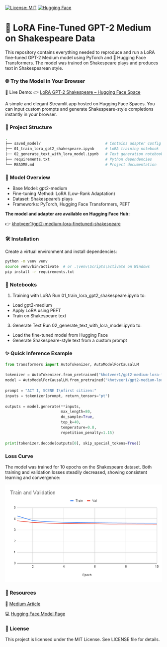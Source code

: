 [![License: MIT](https://img.shields.io/badge/License-MIT-yellow.svg)](LICENSE)
[![Hugging Face](https://img.shields.io/badge/model-HuggingFace-blue)](https://huggingface.co/khotveer1/custom-gpt-pytorch-shakespeare)

# 🚀 LoRA Fine-Tuned GPT-2 Medium on Shakespeare Data

This repository contains everything needed to reproduce and run a LoRA fine-tuned GPT-2 Medium model using PyTorch and 🤗 Hugging Face Transformers. The model was trained on Shakespeare plays and produces text in Shakespearean style.


### 🌐 Try the Model in Your Browser
🧪 Live Demo:
👉 [LoRA GPT-2 Shakespeare – Hugging Face Space](https://khotveer1-gpt2-shakespeare-ui.hf.space/?logs=container&__theme=system&deep_link=CpRQO5WGNOA)

A simple and elegant Streamlit app hosted on Hugging Face Spaces. You can input custom prompts and generate Shakespeare-style completions instantly in your browser.


### 📁 Project Structure

```bash 
.
├── saved_model/                             # Contains adapter config and model weights
├── 01_train_lora_gpt2_shakespeare.ipynb     # LoRA training notebook
├── 02_generate_text_with_lora_model.ipynb   # Text generation notebook using the fine-tuned model
├── requirements.txt                         # Python dependencies
└── README.md                                # Project documentation
```


### 🧠 Model Overview
- Base Model: gpt2-medium
- Fine-tuning Method: LoRA (Low-Rank Adaptation)
- Dataset: Shakespeare’s plays
- Frameworks: PyTorch, Hugging Face Transformers, PEFT

**The model and adapter are available on Hugging Face Hub:**
  
👉 [khotveer1/gpt2-medium-lora-finetuned-shakespeare](https://huggingface.co/khotveer1/gpt2-medium-lora-finetuned-shakespeare)


### 🛠 Installation
Create a virtual environment and install dependencies:
```bash
python -m venv venv
source venv/bin/activate  # or .\venv\Scripts\activate on Windows
pip install -r requirements.txt
```


### 📓 Notebooks

1. Training with LoRA
Run 01_train_lora_gpt2_shakespeare.ipynb to:

- Load gpt2-medium
- Apply LoRA using PEFT
- Train on Shakespeare text

3. Generate Text
Run 02_generate_text_with_lora_model.ipynb to:

- Load the fine-tuned model from Hugging Face
- Generate Shakespeare-style text from a custom prompt


### ✨ Quick Inference Example

```python
from transformers import AutoTokenizer, AutoModelForCausalLM

tokenizer = AutoTokenizer.from_pretrained("khotveer1/gpt2-medium-lora-finetuned-shakespeare")
model = AutoModelForCausalLM.from_pretrained("khotveer1/gpt2-medium-lora-finetuned-shakespeare")

prompt = "ACT I, SCENE I\nfirst citizen:"
inputs = tokenizer(prompt, return_tensors="pt")

outputs = model.generate(**inputs, 
                         max_length=80,
                         do_sample=True,
                         top_k=40,
                         temperature=0.8,
                         repetition_penalty=1.15)

print(tokenizer.decode(outputs[0], skip_special_tokens=True))
```

### Loss Curve

The model was trained for 10 epochs on the Shakespeare dataset. Both training and validation losses steadily decreased, showing consistent learning and convergence:

![Training Loss Curve](assets/loss_graph.png)


### 🔗 Resources

🧠 [Medium Article](https://medium.com/@khotveer1/mastering-lora-fine-tuning-gpt-2-for-domain-specific-texts-61847bef4732)

💻 [Hugging Face Model Page](https://huggingface.co/khotveer1/gpt2-medium-lora-finetuned-shakespeare)


### 📄 License

This project is licensed under the MIT License. See LICENSE file for details.






